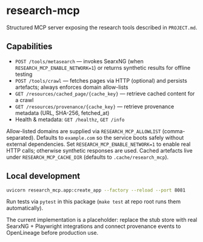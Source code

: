 # research-mcp

Structured MCP server exposing the research tools described in `PROJECT.md`.

## Capabilities

- `POST /tools/metasearch` — invokes SearxNG (when `RESEARCH_MCP_ENABLE_NETWORK=1`) or returns
  synthetic results for offline testing
- `POST /tools/crawl` — fetches pages via HTTP (optional) and persists artefacts; always enforces
  domain allow-lists
- `GET /resources/cached_page/{cache_key}` — retrieve cached content for a crawl
- `GET /resources/provenance/{cache_key}` — retrieve provenance metadata (URL, SHA-256, fetched_at)
- Health & metadata: `GET /healthz`, `GET /info`

Allow-listed domains are supplied via `RESEARCH_MCP_ALLOWLIST` (comma-separated). Defaults to
`example.com` so the service boots safely without external dependencies. Set
`RESEARCH_MCP_ENABLE_NETWORK=1` to enable real HTTP calls; otherwise synthetic responses are used.
Cached artefacts live under `RESEARCH_MCP_CACHE_DIR` (defaults to `.cache/research_mcp`).

## Local development

```bash
uvicorn research_mcp.app:create_app --factory --reload --port 8081
```

Run tests via `pytest` in this package (`make test` at repo root runs them automatically).

The current implementation is a placeholder: replace the stub store with real SearxNG +
Playwright integrations and connect provenance events to OpenLineage before production use.
